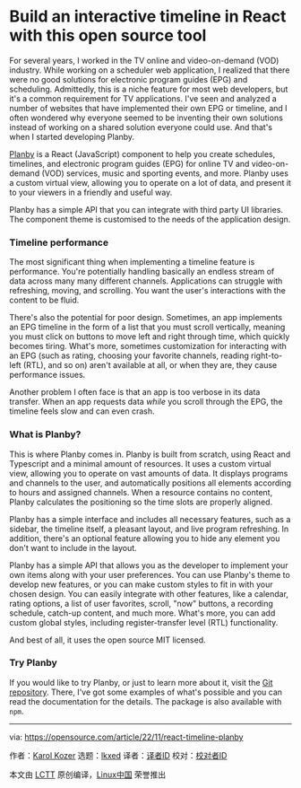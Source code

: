 [#]: subject: "Build an interactive timeline in React with this open source tool"
[#]: via: "https://opensource.com/article/22/11/react-timeline-planby"
[#]: author: "Karol Kozer https://opensource.com/users/karolkozer"
[#]: collector: "lkxed"
[#]: translator: "geekpi"
[#]: reviewer: " "
[#]: publisher: " "
[#]: url: " "

Build an interactive timeline in React with this open source tool
======

For several years, I worked in the TV online and video-on-demand (VOD) industry. While working on a scheduler web application, I realized that there were no good solutions for electronic program guides (EPG) and scheduling. Admittedly, this is a niche feature for most web developers, but it's a common requirement for TV applications. I've seen and analyzed a number of websites that have implemented their own EPG or timeline, and I often wondered why everyone seemed to be inventing their own solutions instead of working on a shared solution everyone could use. And that's when I started developing Planby.

[Planby][1] is a React (JavaScript) component to help you create schedules, timelines, and electronic program guides (EPG) for online TV and video-on-demand (VOD) services, music and sporting events, and more. Planby uses a custom virtual view, allowing you to operate on a lot of data, and present it to your viewers in a friendly and useful way.

Planby has a simple API that you can integrate with third party UI libraries. The component theme is customised to the needs of the application design.

### Timeline performance

The most significant thing when implementing a timeline feature is performance. You're potentially handling basically an endless stream of data across many many different channels. Applications can struggle with refreshing, moving, and scrolling. You want the user's interactions with the content to be fluid.

There's also the potential for poor design. Sometimes, an app implements an EPG timeline in the form of a list that you must scroll vertically, meaning you must click on buttons to move left and right through time, which quickly becomes tiring. What's more, sometimes customization for interacting with an EPG (such as rating, choosing your favorite channels, reading right-to-left (RTL), and so on) aren't available at all, or when they are, they cause performance issues.

Another problem I often face is that an app is too verbose in its data transfer. When an app requests data _while_ you scroll through the EPG, the timeline feels slow and can even crash.

### What is Planby?

This is where Planby comes in. Planby is built from scratch, using React and Typescript and a minimal amount of resources. It uses a custom virtual view, allowing you to operate on vast amounts of data. It displays programs and channels to the user, and automatically positions all elements according to hours and assigned channels. When a resource contains no content, Planby calculates the positioning so the time slots are properly aligned.

Planby has a simple interface and includes all necessary features, such as a sidebar, the timeline itself, a pleasant layout, and live program refreshing. In addition, there's an optional feature allowing you to hide any element you don't want to include in the layout.

Planby has a simple API that allows you as the developer to implement your own items along with your user preferences. You can use Planby's theme to develop new features, or you can make custom styles to fit in with your chosen design. You can easily integrate with other features, like a calendar, rating options, a list of user favorites, scroll, "now" buttons, a recording schedule, catch-up content, and much more. What's more, you can add custom global styles, including register-transfer level (RTL) functionality.

And best of all, it uses the open source MIT licensed.

### Try Planby

If you would like to try Planby, or just to learn more about it, visit the [Git repository][1]. There, I've got some examples of what's possible and you can read the documentation for the details. The package is also available with `npm`.

--------------------------------------------------------------------------------

via: https://opensource.com/article/22/11/react-timeline-planby

作者：[Karol Kozer][a]
选题：[lkxed][b]
译者：[译者ID](https://github.com/译者ID)
校对：[校对者ID](https://github.com/校对者ID)

本文由 [LCTT](https://github.com/LCTT/TranslateProject) 原创编译，[Linux中国](https://linux.cn/) 荣誉推出

[a]: https://opensource.com/users/karolkozer
[b]: https://github.com/lkxed
[1]: https://github.com/karolkozer/planby
